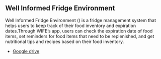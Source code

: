 ## Well Informed Fridge Environment <WIFE/>

Well Informed Fridge Environment (<WIFE/>) is a fridge management system that helps users to keep track of their food inventory and expiration dates.Through WIFE’s app, users can check the expiration date of food items, set reminders for food items that need to be replenished, and get nutritional tips and recipes based on their food inventory.

- [Google drive](https://drive.google.com/drive/folders/1K5lJpu4OhxjUx_qEVeNIUzoCwNx-j8lO?usp=sharing)
